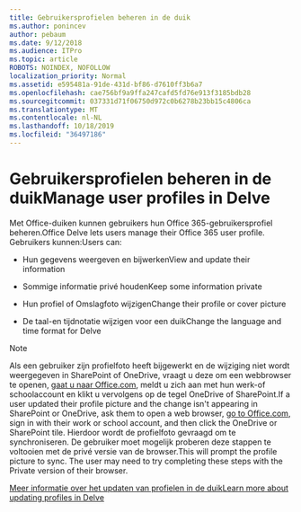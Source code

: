 ```yaml
---
title: Gebruikersprofielen beheren in de duik
ms.author: ponincev
author: pebaum
ms.date: 9/12/2018
ms.audience: ITPro
ms.topic: article
ROBOTS: NOINDEX, NOFOLLOW
localization_priority: Normal
ms.assetid: e595481a-91de-431d-bf86-d7610ff3b6a7
ms.openlocfilehash: cae756bf9a9ffa247cafd5fd76e913f3185bdb28
ms.sourcegitcommit: 037331d71f06750d972c0b6278b23bb15c4806ca
ms.translationtype: MT
ms.contentlocale: nl-NL
ms.lasthandoff: 10/18/2019
ms.locfileid: "36497186"
---
```

# <a name="manage-user-profiles-in-delve"></a><span data-ttu-id="e2c42-102">Gebruikersprofielen beheren in de duik</span><span class="sxs-lookup"><span data-stu-id="e2c42-102">Manage user profiles in Delve</span></span>

<span data-ttu-id="e2c42-103">Met Office-duiken kunnen gebruikers hun Office 365-gebruikersprofiel beheren.</span><span class="sxs-lookup"><span data-stu-id="e2c42-103">Office Delve lets users manage their Office 365 user profile.</span></span> <span data-ttu-id="e2c42-104">Gebruikers kunnen:</span><span class="sxs-lookup"><span data-stu-id="e2c42-104">Users can:</span></span>
  
- <span data-ttu-id="e2c42-105">Hun gegevens weergeven en bijwerken</span><span class="sxs-lookup"><span data-stu-id="e2c42-105">View and update their information</span></span>
    
- <span data-ttu-id="e2c42-106">Sommige informatie privé houden</span><span class="sxs-lookup"><span data-stu-id="e2c42-106">Keep some information private</span></span>
    
- <span data-ttu-id="e2c42-107">Hun profiel of Omslagfoto wijzigen</span><span class="sxs-lookup"><span data-stu-id="e2c42-107">Change their profile or cover picture</span></span>
    
- <span data-ttu-id="e2c42-108">De taal-en tijdnotatie wijzigen voor een duik</span><span class="sxs-lookup"><span data-stu-id="e2c42-108">Change the language and time format for Delve</span></span>
    
> [!NOTE]
> <span data-ttu-id="e2c42-109">Als een gebruiker zijn profielfoto heeft bijgewerkt en de wijziging niet wordt weergegeven in SharePoint of OneDrive, vraagt u deze om een webbrowser te openen, [gaat u naar Office.com](https://www.office.com), meldt u zich aan met hun werk-of schoolaccount en klikt u vervolgens op de tegel OneDrive of SharePoint.</span><span class="sxs-lookup"><span data-stu-id="e2c42-109">If a user updated their profile picture and the change isn't appearing in SharePoint or OneDrive, ask them to open a web browser, [go to Office.com](https://www.office.com), sign in with their work or school account, and then click the OneDrive or SharePoint tile.</span></span> <span data-ttu-id="e2c42-110">Hierdoor wordt de profielfoto gevraagd om te synchroniseren. De gebruiker moet mogelijk proberen deze stappen te voltooien met de privé versie van de browser.</span><span class="sxs-lookup"><span data-stu-id="e2c42-110">This will prompt the profile picture to sync. The user may need to try completing these steps with the Private version of their browser.</span></span> 
  
[<span data-ttu-id="e2c42-111">Meer informatie over het updaten van profielen in de duik</span><span class="sxs-lookup"><span data-stu-id="e2c42-111">Learn more about updating profiles in Delve</span></span>](https://go.microsoft.com/fwlink/?linkid=735070)
  

